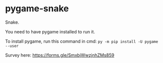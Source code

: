 # pygame-snake

Snake.

You need to have pygame installed to run it.

To install pygame, run this command in cmd: `py -m pip install -U pygame --user`

Survey here: https://forms.gle/SmxbjWwzjnhZMs859
